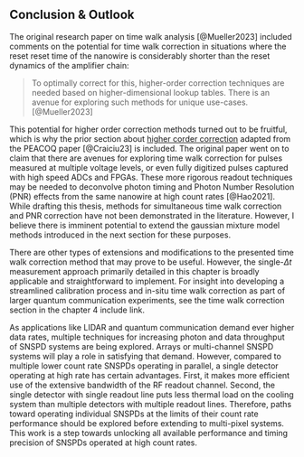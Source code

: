 ## Conclusion & Outlook

The original research paper on time walk analysis [@Mueller2023] included comments on the potential for time walk correction in situations where the reset reset time of the nanowire is considerably shorter than the reset dynamics of the amplifier chain:

> To optimally correct for this, higher-order correction techniques are needed based on higher-dimensional lookup tables. There is an avenue for exploring such methods for unique use-cases. [@Mueller2023]

This potential for higher order correction methods turned out to be fruitful, which is why the prior section about [higher corder correction](section_05_peacoq_2nd_order.md#second-order-calibration) adapted from the PEACOQ paper [@Craiciu23] is included. The original paper went on to claim that there are avenues for exploring time walk correction for pulses measured at multiple voltage levels, or even fully digitized pulses captured with high speed ADCs and FPGAs. These more rigorous readout techniques may be needed to deconvolve photon timing and Photon Number Resolution (PNR) effects from the same nanowire at high count rates&#160;[@Hao2021]. While drafting this thesis, methods for simultaneous time walk correction and PNR correction have not been demonstrated in the literature. However, I believe there is imminent potential to extend the gaussian mixture model methods introduced in the next section for these purposes.

There are other types of extensions and modifications to the presented time walk correction method that may prove to be useful. However, the single-$\Delta t$ measurement approach primarily detailed in this chapter is broadly applicable and straightforward to implement. For insight into developing a streamlined calibration process and in-situ time walk correction as part of larger quantum communication experiments, see the time walk correction section in the chapter 4 <span class=orange markdown>include link</span>.

As applications like LIDAR and quantum communication demand ever higher data rates, multiple techniques for increasing photon and data throughput of SNSPD systems are being explored. Arrays or multi-channel SNSPD systems will play a role in satisfying that demand. However, compared to multiple lower count rate SNSPDs operating in parallel, a single detector operating at high rate has certain advantages. First, it makes more efficient use of the extensive bandwidth of the RF readout channel. Second, the single detector with single readout line puts less thermal load on the cooling system than multiple detectors with multiple readout lines. Therefore, paths toward operating individual SNSPDs at the limits of their count rate performance should be explored before extending to multi-pixel systems. This work is a step towards unlocking all available performance and timing precision of SNSPDs operated at high count rates.
